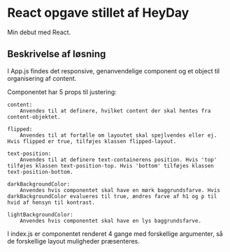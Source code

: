 # React opgave stillet af HeyDay

Min debut med React. 

## Beskrivelse af løsning

I App.js findes det responsive, genanvendelige component og et object til organisering af content.  

Componentet har 5 props til justering:
    
    content:
        Anvendes til at definere, hvilket content der skal hentes fra content-objektet.
    
    flipped:
        Anvendes til at fortælle om layoutet skal spejlvendes eller ej. Hvis flipped er true, tilføjes klassen flipped-layout.
    
    text-position:
        Anvendes til at definere text-containerens position. Hvis 'top' tilføjes klassen text-position-top. Hvis 'bottom' tilføjes klassen text-position-bottom. 
    
    darkBackgroundColor:
        Anvendes hvis componentet skal have en mørk baggrundsfarve. Hvis darkBackgroundColor evalueres til true, ændres farve af h1 og p til hvid af hensyn til kontrast.
    
    lightBackgroundColor:
        Anvendes hvis componentet skal have en lys baggrundsfarve. 


I index.js er componentet renderet 4 gange med forskellige argumenter, så de forskellige layout muligheder præsenteres.


